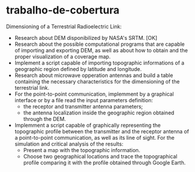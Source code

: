 # trabalho-de-cobertura
Dimensioning of a Terrestrial Radioelectric Link:
* Research about DEM disponibilized by NASA's SRTM. [OK]
* Research about the possible computational programs that are capable of importing and exporting DEM, as well as about how to obtain and the proper visualization of a coverage map.
* Implement a script capable of importing topographic informations of a geographic region defined by latitude and longitude.
* Research about microwave opperation antennas and build a table containing the necessary characteristics for the dimensioning of the terrestrial link.
* For the point-to-point communication, implemment by a graphical interface or by a file read the input parameters definition:
  - the receptor and transmitter antenna parameters;
  - the antenna localization inside the geographic region obtained through the DEM.
* Implemment a script capable of graphically representing the topographic profile between the transmitter and the receptor antenna of a point-to-point communication, as well as its line of sight.
For the simulation and critical analysis of the results:
  - Present a map with the topographic information.
  - Choose two geographical locations and trace the topographical profile comparing it with the profile obtained through Google Earth.
